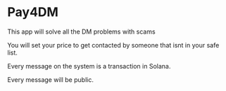 # Pay4DM

This app will solve all the DM problems with scams

You will set your price to get contacted by someone that isnt in your safe list.

Every message on the system is a transaction in Solana.

Every message will be public.
